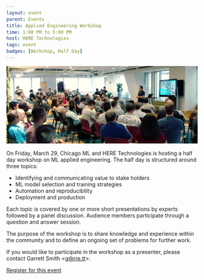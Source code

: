 ```yaml
---
layout: event
parent: Events
title: Applied Engineering Workshop
time: 1:00 PM to 5:00 PM
host: HERE Technologies
tags: event
badges: [Workshop, Half Day]
---
```


![](/assets/images/here-talk.jpg)

On Friday, March 29, Chicago ML and HERE Technologies is hosting a
half day workshop on ML applied engineering. The half day is
structured around three topics:

- Identifying and communicating value to stake holders
- ML model selection and training strategies
- Automation and reproducibility
- Deployment and production

Each topic is covered by one or more short presentations by experts
followed by a panel discussion. Audience members participate through a
question and answer session.

The purpose of the workshop is to share knowledge and experience
within the community and to define an ongoing set of problems for
further work.

If you would like to participate in the workshop as a presenter,
    please contact Garrett Smith &lt;g@rre.tt&gt;.

<a href="https://www.meetup.com/Chicago-ML/" class="btn btn-default py-2">Register for this event <i class="fas fa-calendar-plus ml-1"></i></a>
